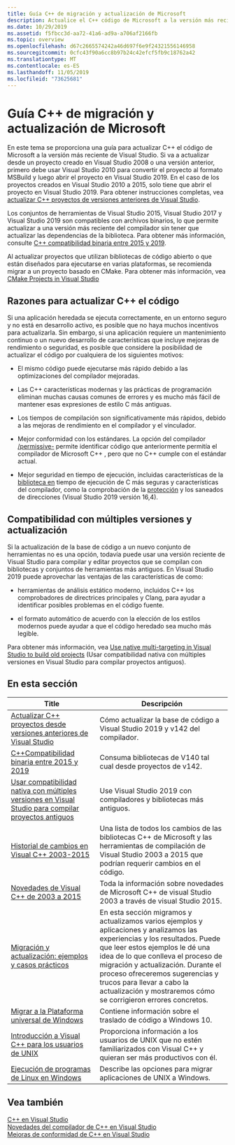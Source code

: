 ```yaml
---
title: Guía C++ de migración y actualización de Microsoft
description: Actualice el C++ código de Microsoft a la versión más reciente de Visual Studio.
ms.date: 10/29/2019
ms.assetid: f5fbcc3d-aa72-41a6-ad9a-a706af2166fb
ms.topic: overview
ms.openlocfilehash: d67c2665574242a46d697f6e9f24321556146958
ms.sourcegitcommit: 0cfc43f90a6cc8b97b24c42efcf5fb9c18762a42
ms.translationtype: MT
ms.contentlocale: es-ES
ms.lasthandoff: 11/05/2019
ms.locfileid: "73625681"
---
```

# <a name="microsoft-c-porting-and-upgrading-guide"></a>Guía C++ de migración y actualización de Microsoft

En este tema se proporciona una guía para actualizar C++ el código de Microsoft a la versión más reciente de Visual Studio. Si va a actualizar desde un proyecto creado en Visual Studio 2008 o una versión anterior, primero debe usar Visual Studio 2010 para convertir el proyecto al formato MSBuild y luego abrir el proyecto en Visual Studio 2019. En el caso de los proyectos creados en Visual Studio 2010 a 2015, solo tiene que abrir el proyecto en Visual Studio 2019. Para obtener instrucciones completas, vea [actualizar C++ proyectos de versiones anteriores de Visual Studio](upgrading-projects-from-earlier-versions-of-visual-cpp.md).

Los conjuntos de herramientas de Visual Studio 2015, Visual Studio 2017 y Visual Studio 2019 son compatibles con archivos binarios, lo que permite actualizar a una versión más reciente del compilador sin tener que actualizar las dependencias de la biblioteca. Para obtener más información, consulte [ C++ compatibilidad binaria entre 2015 y 2019](binary-compat-2015-2017.md).

Al actualizar proyectos que utilizan bibliotecas de código abierto o que están diseñados para ejecutarse en varias plataformas, se recomienda migrar a un proyecto basado en CMake. Para obtener más información, vea [CMake Projects in Visual Studio](../build/cmake-projects-in-visual-studio.md)

## <a name="reasons-to-upgrade-c-code"></a>Razones para actualizar C++ el código

Si una aplicación heredada se ejecuta correctamente, en un entorno seguro y no está en desarrollo activo, es posible que no haya muchos incentivos para actualizarla. Sin embargo, si una aplicación requiere un mantenimiento continuo o un nuevo desarrollo de características que incluye mejoras de rendimiento o seguridad, es posible que considere la posibilidad de actualizar el código por cualquiera de los siguientes motivos:

- El mismo código puede ejecutarse más rápido debido a las optimizaciones del compilador mejoradas.

- Las C++ características modernas y las prácticas de programación eliminan muchas causas comunes de errores y es mucho más fácil de mantener esas expresiones de estilo C más antiguas.

- Los tiempos de compilación son significativamente más rápidos, debido a las mejoras de rendimiento en el compilador y el vinculador.

- Mejor conformidad con los estándares. La opción del compilador [/permissive-](../build/reference/permissive-standards-conformance.md) permite identificar código que anteriormente permitía el compilador de Microsoft C++ , pero que no C++ cumple con el estándar actual.

- Mejor seguridad en tiempo de ejecución, incluidas características de la [biblioteca en]() tiempo de ejecución de C más seguras y características del compilador, como la comprobación de la [protección](../build/reference/guard-enable-guard-checks.md) y los saneados de direcciones (Visual Studio 2019 versión 16,4).

## <a name="multitargeting-vs-upgrading"></a>Compatibilidad con múltiples versiones y actualización

Si la actualización de la base de código a un nuevo conjunto de herramientas no es una opción, todavía puede usar una versión reciente de Visual Studio para compilar y editar proyectos que se compilan con bibliotecas y conjuntos de herramientas más antiguos. En Visual Studio 2019 puede aprovechar las ventajas de las características de como:

- herramientas de análisis estático moderno, incluidos C++ los comprobadores de directrices principales y Clang, para ayudar a identificar posibles problemas en el código fuente.

- el formato automático de acuerdo con la elección de los estilos modernos puede ayudar a que el código heredado sea mucho más legible.

Para obtener más información, vea [Use native multi-targeting in Visual Studio to build old projects](use-native-multi-targeting.md) (Usar compatibilidad nativa con múltiples versiones en Visual Studio para compilar proyectos antiguos).

## <a name="in-this-section"></a>En esta sección

|Title|Descripción|
|-----------|-----------------|
|[Actualizar C++ proyectos desde versiones anteriores de Visual Studio](upgrading-projects-from-earlier-versions-of-visual-cpp.md)|Cómo actualizar la base de código a Visual Studio 2019 y v142 del compilador.|
|[C++Compatibilidad binaria entre 2015 y 2019](binary-compat-2015-2017.md)|Consuma bibliotecas de V140 tal cual desde proyectos de v142.|
|[Usar compatibilidad nativa con múltiples versiones en Visual Studio para compilar proyectos antiguos](use-native-multi-targeting.md)|Use Visual Studio 2019 con compiladores y bibliotecas más antiguos.|
|[Historial de cambios en Visual C++ 2003-2015](visual-cpp-change-history-2003-2015.md)|Una lista de todos los cambios de las bibliotecas C++ de Microsoft y las herramientas de compilación de Visual Studio 2003 a 2015 que podrían requerir cambios en el código.|
|[Novedades de Visual C++ de 2003 a 2015](visual-cpp-what-s-new-2003-through-2015.md)|Toda la información sobre novedades de Microsoft C++ de visual Studio 2003 a través de visual Studio 2015.|
|[Migración y actualización: ejemplos y casos prácticos](porting-and-upgrading-examples-and-case-studies.md)|En esta sección migramos y actualizamos varios ejemplos y aplicaciones y analizamos las experiencias y los resultados. Puede que leer estos ejemplos le dé una idea de lo que conlleva el proceso de migración y actualización. Durante el proceso ofreceremos sugerencias y trucos para llevar a cabo la actualización y mostraremos cómo se corrigieron errores concretos.|
|[Migrar a la Plataforma universal de Windows](porting-to-the-universal-windows-platform-cpp.md)|Contiene información sobre el traslado de código a Windows 10.|
|[Introducción a Visual C++ para los usuarios de UNIX](introduction-to-visual-cpp-for-unix-users.md)|Proporciona información a los usuarios de UNIX que no estén familiarizados con Visual C++ y quieran ser más productivos con él.|
|[Ejecución de programas de Linux en Windows](porting-from-unix-to-win32.md)|Describe las opciones para migrar aplicaciones de UNIX a Windows.|

## <a name="see-also"></a>Vea también

[C++ en Visual Studio](../overview/visual-cpp-in-visual-studio.md)<br/>
[Novedades del compilador de C++ en Visual Studio](../overview/what-s-new-for-visual-cpp-in-visual-studio.md)<br/>
[Mejoras de conformidad de C++ en Visual Studio](../overview/cpp-conformance-improvements.md)<br/>
